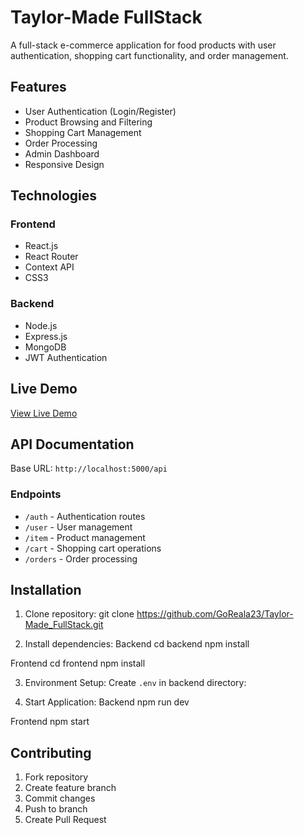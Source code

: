 # Taylor-Made FullStack

A full-stack e-commerce application for food products with user authentication, shopping cart functionality, and order management.

## Features

- User Authentication (Login/Register)
- Product Browsing and Filtering
- Shopping Cart Management
- Order Processing
- Admin Dashboard
- Responsive Design

## Technologies

### Frontend

- React.js
- React Router
- Context API
- CSS3

### Backend

- Node.js
- Express.js
- MongoDB
- JWT Authentication

## Live Demo

[View Live Demo](https://goreala23.github.io/Taylor-Made_FullStack)

## API Documentation

Base URL: `http://localhost:5000/api`

### Endpoints

- `/auth` - Authentication routes
- `/user` - User management
- `/item` - Product management
- `/cart` - Shopping cart operations
- `/orders` - Order processing

## Installation

1. Clone repository:
   git clone https://github.com/GoReala23/Taylor-Made_FullStack.git

2. Install dependencies:
   Backend
   cd backend
   npm install

Frontend
cd frontend
npm install

3. Environment Setup:
   Create `.env` in backend directory:

4. Start Application:
   Backend
   npm run dev

Frontend
npm start

## Contributing

1. Fork repository
2. Create feature branch
3. Commit changes
4. Push to branch
5. Create Pull Request
